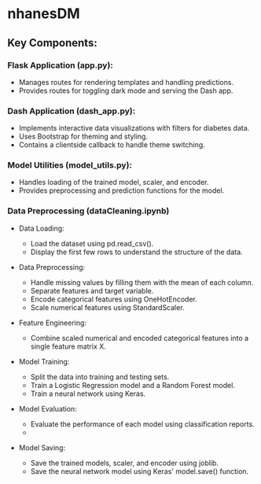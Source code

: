 # nhanesDM

## Key Components:

### Flask Application (app.py):
- Manages routes for rendering templates and handling predictions.
- Provides routes for toggling dark mode and serving the Dash app.

### Dash Application (dash_app.py):
- Implements interactive data visualizations with filters for diabetes data.
- Uses Bootstrap for theming and styling.
- Contains a clientside callback to handle theme switching.

### Model Utilities (model_utils.py):
- Handles loading of the trained model, scaler, and encoder.
- Provides preprocessing and prediction functions for the model.

### Data Preprocessing (dataCleaning.ipynb)
- Data Loading:
  - Load the dataset using pd.read_csv().
  - Display the first few rows to understand the structure of the data.

- Data Preprocessing:
  - Handle missing values by filling them with the mean of each column.
  - Separate features and target variable.
  - Encode categorical features using OneHotEncoder.
  - Scale numerical features using StandardScaler.

- Feature Engineering:

  - Combine scaled numerical and encoded categorical features into a single feature matrix X.

- Model Training:

  - Split the data into training and testing sets.
  - Train a Logistic Regression model and a Random Forest model.
  - Train a neural network using Keras.

- Model Evaluation:
  - Evaluate the performance of each model using classification reports.
  - 
- Model Saving:
  - Save the trained models, scaler, and encoder using joblib.
  - Save the neural network model using Keras' model.save() function.
